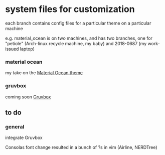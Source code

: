 # system files for customization

each branch contains config files for a particular theme on a particular machine

e.g. material_ocean is on two machines, and has two branches, one for "petiole" (Arch-linux recycle machine, my baby) and 2018-0687 (my work-issued laptop)

### material ocean

my take on the [Material Ocean theme](https://github.com/material-ocean/Material-Ocean)

### gruvbox

coming soon [Gruvbox](https://github.com/morhetz/gruvbox)

## to do

### general

integrate Gruvbox

Consolas font change resulted in a bunch of ?s in vim (Airline, NERDTree)
